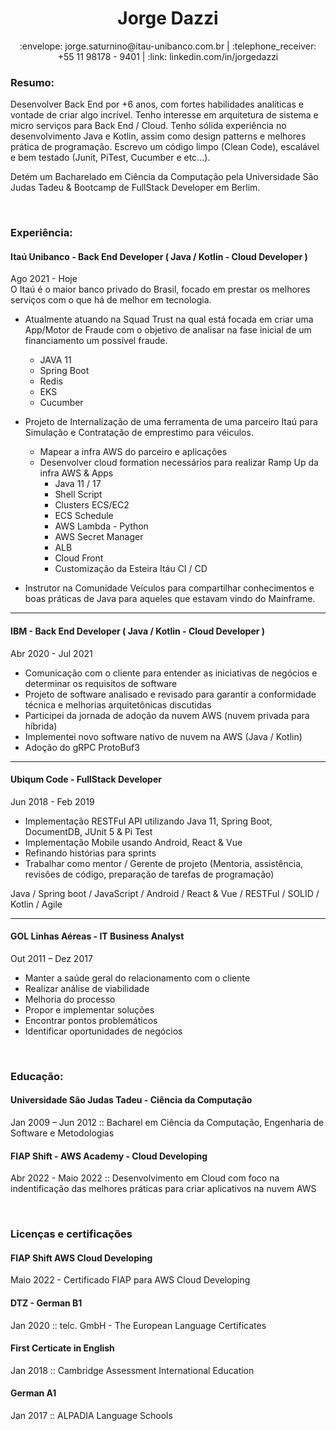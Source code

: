 <div align="center">
  <h1>Jorge Dazzi</h1>
</div>

<div align="center">
 :envelope: jorge.saturnino@itau-unibanco.com.br | :telephone_receiver: +55 11 98178 - 9401 | :link: linkedin.com/in/jorgedazzi 
</div>


### Resumo:


Desenvolver Back End por +6 anos, com fortes habilidades analíticas e vontade de criar algo incrível. Tenho interesse em arquitetura de sistema e micro serviços para Back End / Cloud. Tenho sólida experiência no desenvolvimento Java e Kotlin, assim como design patterns e melhores prática de programação. Escrevo um código limpo (Clean Code), escalável e bem testado (Junit, PiTest, Cucumber e etc...).

Detém um Bacharelado em Ciência da Computação pela Universidade São Judas Tadeu & Bootcamp de FullStack Developer em Berlim.

<br>

### Experiência:

#### Itaú Unibanco - Back End Developer ( Java / Kotlin - Cloud Developer )
Ago 2021 - Hoje<br>
O Itaú é o maior banco privado do Brasil, focado em prestar os melhores serviços com o que há de melhor em tecnologia.

- Atualmente atuando na Squad Trust na qual está focada em criar uma App/Motor de Fraude com o objetivo de analisar na fase inicial de um financiamento um possível fraude.
  - JAVA 11
  - Spring Boot
  - Redis
  - EKS
  - Cucumber

- Projeto de Internalização de uma ferramenta de uma parceiro Itaú para Simulação e Contratação de emprestimo para véiculos.
  - Mapear a infra AWS do parceiro e aplicações
  - Desenvolver cloud formation necessários para realizar Ramp Up da infra AWS & Apps
    - Java 11 / 17
    - Shell Script
    - Clusters ECS/EC2
    - ECS Schedule
    - AWS Lambda - Python
    - AWS Secret Manager
    - ALB
    - Cloud Front
    - Customização da Esteira Itáu CI / CD

- Instrutor na Comunidade Veículos para compartilhar conhecimentos e boas práticas de Java para aqueles que estavam vindo do Mainframe.
---
#### IBM - Back End Developer ( Java / Kotlin - Cloud Developer )
Abr 2020 - Jul 2021<br>

- Comunicação com o cliente para entender as iniciativas de negócios e determinar os requisitos de software
- Projeto de software analisado e revisado para garantir a conformidade técnica e melhorias arquitetônicas discutidas
- Participei da jornada de adoção da nuvem AWS (nuvem privada para híbrida)
- Implementei novo software nativo de nuvem na AWS (Java / Kotlin)
- Adoção do gRPC ProtoBuf3

---
#### Ubiqum Code - FullStack Developer
Jun 2018 - Feb 2019<br>
- Implementação RESTFul API utilizando Java 11, Spring Boot, DocumentDB, JUnit 5 & Pi Test
- Implementação Mobile usando Android, React & Vue
- Refinando histórias para sprints
- Trabalhar como mentor / Gerente de projeto (Mentoria, assistência, revisões de código, preparação de tarefas de programação)

Java / Spring boot / JavaScript / Android / React & Vue  / RESTFul / SOLID / Kotlin / Agile

---
#### GOL Linhas Aéreas - IT Business Analyst
Out 2011 – Dez 2017<br>
- Manter a saúde geral do relacionamento com o cliente
- Realizar análise de viabilidade
- Melhoria do processo
- Propor e implementar soluções
- Encontrar pontos problemáticos
- Identificar oportunidades de negócios 

<br>

### Educação:
#### Universidade São Judas Tadeu  - Ciência da Computação
Jan 2009 – Jun 2012 :: 
Bacharel em Ciência da Computação, Engenharia de Software e Metodologias

#### FIAP Shift - AWS Academy - Cloud Developing
Abr 2022 - Maio 2022 :: Desenvolvimento em Cloud com foco na indentificação das melhores práticas para criar aplicativos na nuvem AWS

<br>

### Licenças e certificações

#### FIAP Shift AWS Cloud Developing
Maio 2022 - Certificado FIAP para AWS Cloud Developing 

#### DTZ - German B1
Jan 2020 :: telc. GmbH - The European Language Certificates

#### First Certicate in English
Jan 2018 :: Cambridge Assessment International Education

#### German A1
Jan 2017 :: ALPADIA Language Schools
